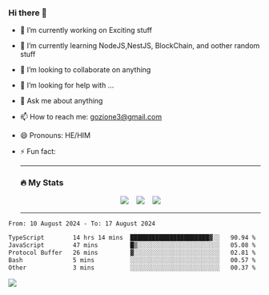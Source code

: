 ### Hi there 👋

<!--
**charlieScript/charlieScript** is a ✨ _special_ ✨ repository because its `README.md` (this file) appears on your GitHub profile.

Here are some ideas to get you started: -->

- 🔭 I’m currently working on Exciting stuff
- 🌱 I’m currently learning NodeJS,NestJS, BlockChain, and oother random stuff
- 👯 I’m looking to collaborate on anything
- 🤔 I’m looking for help with ...
- 💬 Ask me about anything
- 📫 How to reach me: gozione3@gmail.com
- 😄 Pronouns: HE/HIM
- ⚡ Fun fact:


  ---

  ### :fire: My Stats

  <div id="stats" align="center">
  <img src="http://github-readme-streak-stats.herokuapp.com?user=charlieScript&theme=dark&date_format=M%20j%5B%2C%20Y%5D" />&nbsp;&nbsp;&nbsp;
  <img src="https://github-readme-stats.vercel.app/api/top-langs/?username=charlieScript&layout=compact&theme=vision-friendly-dark"/>&nbsp;&nbsp;&nbsp;
  <img src="https://github-readme-stats.vercel.app/api?username=charlieScript&show_icons=true&theme=radical"/>
  </div>

  ---



<!--START_SECTION:waka-->

```txt
From: 10 August 2024 - To: 17 August 2024

TypeScript        14 hrs 14 mins  ██████████████████████▓░░   90.94 %
JavaScript        47 mins         █▒░░░░░░░░░░░░░░░░░░░░░░░   05.08 %
Protocol Buffer   26 mins         ▓░░░░░░░░░░░░░░░░░░░░░░░░   02.81 %
Bash              5 mins          ░░░░░░░░░░░░░░░░░░░░░░░░░   00.57 %
Other             3 mins          ░░░░░░░░░░░░░░░░░░░░░░░░░   00.37 %
```

<!--END_SECTION:waka-->
![](https://komarev.com/ghpvc/?username=charlieScript)
